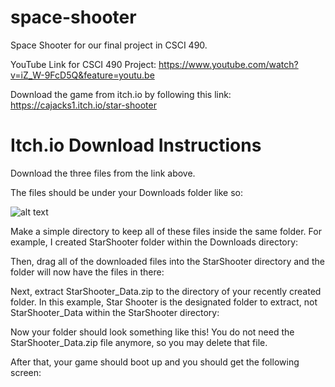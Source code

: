 # space-shooter
Space Shooter for our final project in CSCI 490.

YouTube Link for CSCI 490 Project: https://www.youtube.com/watch?v=iZ_W-9FcD5Q&feature=youtu.be

Download the game from itch.io by following this link: https://cajacks1.itch.io/star-shooter

# Itch.io Download Instructions
Download the three files from the link above.

The files should be under your Downloads folder like so:

![alt text](https://github.com/cajacks1/space-shooter/images/downloads-folder.png)

Make a simple directory to keep all of these files inside the same folder.  For example, I created StarShooter folder within the Downloads directory:

Then, drag all of the downloaded files into the StarShooter directory and the folder will now have the files in there:

Next, extract StarShooter_Data.zip to the directory of your recently created folder.  In this example, Star Shooter is the designated folder to extract, not StarShooter_Data within the StarShooter directory:

Now your folder should look something like this!  You do not need the StarShooter_Data.zip file anymore, so you may delete that file.

After that, your game should boot up and you should get the following screen:

